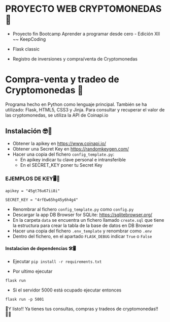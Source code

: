 # PROYECTO WEB CRYPTOMONEDAS 👛
- Proyecto fin Bootcamp Aprender a programar desde cero - Edición XII ~~ KeepCoding

- Flask classic

- Registro de inversiones y compra/venta de Cryptomonedas

# Compra-venta y tradeo de Cryptomonedas 💱

Programa hecho en Python como lenguaje principal. También se ha utilizado: Flask, HTML5, CSS3 y Jinja.
Para consultar y recuperar el valor de las cryptomonedas, se utiliza la API de Coinapi.io

## Instalación 🤓💬

- Obtener la apikey en https://www.coinapi.io/ 
- Obtener una Secret Key en https://randomkeygen.com/ 
- Hacer una copia del fichero `config_template.py`:
    - En apikey indicar tu clave personal e intransferible
    - En el SECRET_KEY poner tu Secret Key

### EJEMPLOS DE KEY🖥️🔐
```
apikey = "45gt76u67ii8i"

SECRET_KEY = "4rfEw65hg45y6h4g4"
```

- Renombrar al fichero `config_template.py` como `config.py`
- Descargar la app DB Browser for SQLite: https://sqlitebrowser.org/
- En la carpeta `data` se encuentra un fichero llamado `create.sql` que tiene la estructura para crear la tabla de la base de datos en  DB Browser
- Hacer una copia del fichero `.env_template` y renombrar como `.env`
- Dentro del fichero, en el apartado `FLASK_DEBUG` indicar `True` o `False`

#### Instalacion de dependencias 🛠️🖥️

- Ejecutar `pip install -r requirements.txt`

- Por ultimo ejecutar

```
flask run
```
- Si el servidor 5000 está ocupado ejecutar entonces
```
flask run -p 5001
```

💱Y listo!! Ya tienes tus consultas, compras y tradeos de cryptomonedas!! 💱🔚
